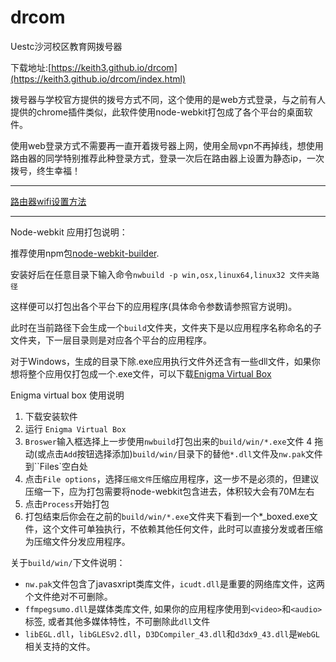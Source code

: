 drcom
=====

Uestc沙河校区教育网拨号器

下载地址:[https://keith3.github.io/drcom](https://keith3.github.io/drcom/index.html)

拨号器与学校官方提供的拨号方式不同，这个使用的是web方式登录，与之前有人提供的chrome插件类似，此软件使用node-webkit打包成了各个平台的桌面软件。

使用web登录方式不需要再一直开着拨号器上网，使用全局vpn不再掉线，想使用路由器的同学特别推荐此种登录方式，登录一次后在路由器上设置为静态ip，一次拨号，终生幸福！

---

[路由器wifi设置方法](#)

---

Node-webkit 应用打包说明：

推荐使用npm包[node-webkit-builder](https://github.com/mllrsohn/node-webkit-builder).

安装好后在任意目录下输入命令`nwbuild -p win,osx,linux64,linux32 文件夹路径`

这样便可以打包出各个平台下的应用程序(具体命令参数请参照官方说明)。

此时在当前路径下会生成一个`build`文件夹，文件夹下是以应用程序名称命名的子文件夹，下一层目录则是对应各个平台的应用程序。

对于Windows，生成的目录下除.exe应用执行文件外还含有一些dll文件，如果你想将整个应用仅打包成一个.exe文件，可以下载[Enigma Virtual Box](http://enigmaprotector.com/cn/aboutvb.html)

Enigma virtual box 使用说明

1. 下载安装软件
2. 运行 `Enigma Virtual Box`
3. `Broswer`输入框选择上一步使用`nwbuild`打包出来的`build/win/*.exe`文件
4	拖动(或点击`Add`按钮选择添加)`build/win/`目录下的替他`*.dll`文件及`nw.pak`文件到``Files`空白处
5.  点击`File options`，选择`压缩文件`压缩应用程序，这一步不是必须的，但建议压缩一下，应为打包需要将node-webkit包含进去，体积较大会有70M左右
6.  点击`Process`开始打包
7.  打包结束后你会在之前的`build/win/*.exe`文件夹下看到一个*_boxed.exe文件，这个文件可单独执行，不依赖其他任何文件，此时可以直接分发或者压缩为压缩文件分发应用程序。

关于`build/win/`下文件说明：
- `nw.pak`文件包含了javasxript类库文件，`icudt.dll`是重要的网络库文件，这两个文件绝对不可删除。
- `ffmpegsumo.dll`是媒体类库文件, 如果你的应用程序使用到`<video>`和`<audio>`标签, 或者其他多媒体特性，不可删除此`dll`文件
- `libEGL.dll`，`libGLESv2.dll`，`D3DCompiler_43.dll`和`d3dx9_43.dll`是`WebGL`相关支持的文件。
